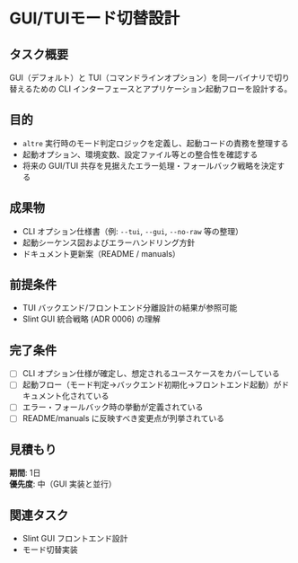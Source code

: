 # GUI/TUIモード切替設計

## タスク概要
GUI（デフォルト）と TUI（コマンドラインオプション）を同一バイナリで切り替えるための CLI インターフェースとアプリケーション起動フローを設計する。

## 目的
- `altre` 実行時のモード判定ロジックを定義し、起動コードの責務を整理する
- 起動オプション、環境変数、設定ファイル等との整合性を確認する
- 将来の GUI/TUI 共存を見据えたエラー処理・フォールバック戦略を決定する

## 成果物
- CLI オプション仕様書（例: `--tui`, `--gui`, `--no-raw` 等の整理）
- 起動シーケンス図およびエラーハンドリング方針
- ドキュメント更新案（README / manuals）

## 前提条件
- TUI バックエンド/フロントエンド分離設計の結果が参照可能
- Slint GUI 統合戦略 (ADR 0006) の理解

## 完了条件
- [ ] CLI オプション仕様が確定し、想定されるユースケースをカバーしている
- [ ] 起動フロー（モード判定→バックエンド初期化→フロントエンド起動）がドキュメント化されている
- [ ] エラー・フォールバック時の挙動が定義されている
- [ ] README/manuals に反映すべき変更点が列挙されている

## 見積もり
**期間**: 1日  
**優先度**: 中（GUI 実装と並行）

## 関連タスク
- Slint GUI フロントエンド設計
- モード切替実装
